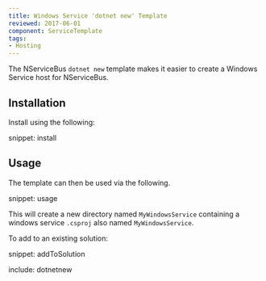 ```yaml
---
title: Windows Service 'dotnet new' Template
reviewed: 2017-06-01
component: ServiceTemplate
tags:
- Hosting
---
```


The NServiceBus `dotnet new` template makes it easier to create a Windows Service host for NServiceBus.


## Installation

Install using the following:

snippet: install


## Usage

The template can then be used via the following.

snippet: usage

This will create a new directory named `MyWindowsService` containing a windows service `.csproj` also named `MyWindowsService`.

To add to an existing solution:

snippet: addToSolution

include: dotnetnew